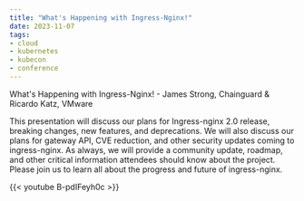 ```yaml
---
title: "What's Happening with Ingress-Nginx!"
date: 2023-11-07
tags:
- cloud
- kubernetes
- kubecon
- conference
---
```


What's Happening with Ingress-Nginx! - James Strong, Chainguard & Ricardo Katz, VMware

This presentation will discuss our plans for Ingress-nginx 2.0 release, breaking changes, new features, and deprecations. We will also discuss our plans for gateway API, CVE reduction, and other security updates coming to ingress-nginx. As always, we will provide a community update, roadmap, and other critical information attendees should know about the project. Please join us to learn all about the progress and future of ingress-nginx.

{{< youtube B-pdIFeyh0c >}}


